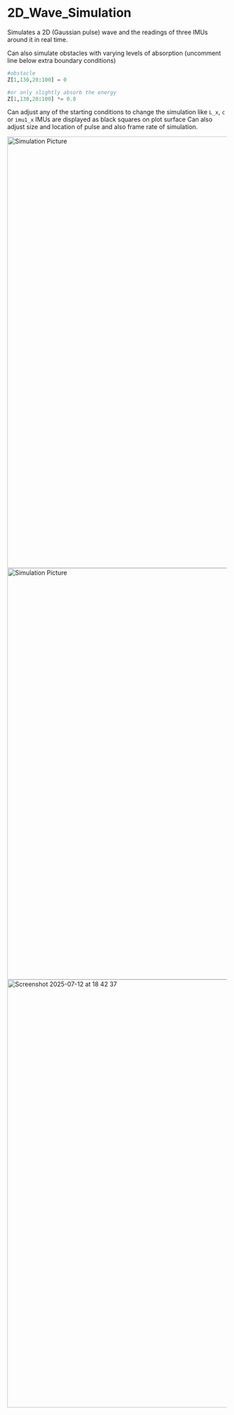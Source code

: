 # 2D_Wave_Simulation
Simulates a 2D (Gaussian pulse) wave and the readings of three IMUs around it in real time.

Can also simulate obstacles with varying levels of absorption (uncomment line below extra boundary conditions)
```python
#obstacle
Z[1,130,20:100] = 0
```
```python
#or only slightly absorb the energy
Z[1,130,20:100] *= 0.8
```
Can adjust any of the starting conditions to change the simulation like `L_x`, `c` or `imu1_x`
IMUs are displayed as black squares on plot surface
Can also adjust size and location of pulse and also frame rate of simulation.

<img width="2392" height="990" alt="Simulation Picture" src="https://github.com/user-attachments/assets/edd50539-1375-4b29-807d-8d9bc902b284" />
<img width="2380" height="944" alt="Simulation Picture" src="https://github.com/user-attachments/assets/072adcac-ca05-4032-8dbe-c66e69892fe7" />
<img width="2388" height="982" alt="Screenshot 2025-07-12 at 18 42 37" src="https://github.com/user-attachments/assets/20dcb3bd-fafd-4470-bb69-56549ac1c2b6" />
